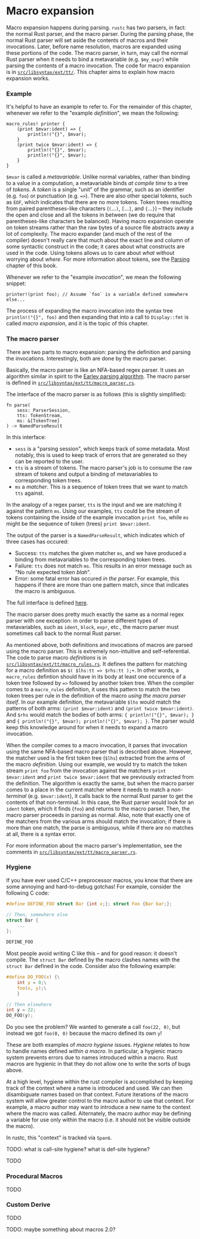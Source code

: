 # Macro expansion

Macro expansion happens during parsing. `rustc` has two parsers, in fact: the
normal Rust parser, and the macro parser. During the parsing phase, the normal
Rust parser will set aside the contents of macros and their invocations. Later,
before name resolution, macros are expanded using these portions of the code.
The macro parser, in turn, may call the normal Rust parser when it needs to
bind a metavariable (e.g.  `$my_expr`) while parsing the contents of a macro
invocation. The code for macro expansion is in
[`src/libsyntax/ext/tt/`][code_dir]. This chapter aims to explain how macro
expansion works.

### Example

It's helpful to have an example to refer to. For the remainder of this chapter,
whenever we refer to the "example _definition_", we mean the following:

```rust,ignore
macro_rules! printer {
    (print $mvar:ident) => {
        println!("{}", $mvar);
    }
    (print twice $mvar:ident) => {
        println!("{}", $mvar);
        println!("{}", $mvar);
    }
}
```

`$mvar` is called a _metavariable_. Unlike normal variables, rather than
binding to a value in a computation, a metavariable binds _at compile time_ to
a tree of _tokens_.  A _token_ is a single "unit" of the grammar, such as an
identifier (e.g. `foo`) or punctuation (e.g. `=>`). There are also other
special tokens, such as `EOF`, which indicates that there are no more tokens.
Token trees resulting from paired parentheses-like characters (`(`...`)`,
`[`...`]`, and `{`...`}`) – they include the open and close and all the tokens
in between (we do require that parentheses-like characters be balanced). Having
macro expansion operate on token streams rather than the raw bytes of a source
file abstracts away a lot of complexity. The macro expander (and much of the
rest of the compiler) doesn't really care that much about the exact line and
column of some syntactic construct in the code; it cares about what constructs
are used in the code. Using tokens allows us to care about _what_ without
worrying about _where_. For more information about tokens, see the
[Parsing][parsing] chapter of this book.

Whenever we refer to the "example _invocation_", we mean the following snippet:

```rust,ignore
printer!(print foo); // Assume `foo` is a variable defined somewhere else...
```

The process of expanding the macro invocation into the syntax tree
`println!("{}", foo)` and then expanding that into a call to `Display::fmt` is
called _macro expansion_, and it is the topic of this chapter.

### The macro parser

There are two parts to macro expansion: parsing the definition and parsing the
invocations. Interestingly, both are done by the macro parser.

Basically, the macro parser is like an NFA-based regex parser. It uses an
algorithm similar in spirit to the [Earley parsing
algorithm](https://en.wikipedia.org/wiki/Earley_parser). The macro parser is
defined in [`src/libsyntax/ext/tt/macro_parser.rs`][code_mp].

The interface of the macro parser is as follows (this is slightly simplified):

```rust,ignore
fn parse(
    sess: ParserSession,
    tts: TokenStream,
    ms: &[TokenTree]
) -> NamedParseResult
```

In this interface:

- `sess` is a "parsing session", which keeps track of some metadata. Most
  notably, this is used to keep track of errors that are generated so they can
  be reported to the user.
- `tts` is a stream of tokens. The macro parser's job is to consume the raw
  stream of tokens and output a binding of metavariables to corresponding token
  trees.
- `ms` a _matcher_. This is a sequence of token trees that we want to match
  `tts` against.

In the analogy of a regex parser, `tts` is the input and we are matching it
against the pattern `ms`. Using our examples, `tts` could be the stream of
tokens containing the inside of the example invocation `print foo`, while `ms`
might be the sequence of token (trees) `print $mvar:ident`.

The output of the parser is a `NamedParseResult`, which indicates which of
three cases has occured:

- Success: `tts` matches the given matcher `ms`, and we have produced a binding
  from metavariables to the corresponding token trees.
- Failure: `tts` does not match `ms`. This results in an error message such as
  "No rule expected token _blah_".
- Error: some fatal error has occured _in the parser_. For example, this happens
  if there are more than one pattern match, since that indicates the macro is
  ambiguous.

The full interface is defined [here][code_parse_int].

The macro parser does pretty much exactly the same as a normal regex parser with
one exception: in order to parse different types of metavariables, such as
`ident`, `block`, `expr`, etc., the macro parser must sometimes call back to the
normal Rust parser.

As mentioned above, both definitions and invocations of macros are parsed using
the macro parser. This is extremely non-intuitive and self-referential. The code
to parse macro _definitions_ is in
[`src/libsyntax/ext/tt/macro_rules.rs`][code_mr]. It defines the pattern for
matching for a macro definition as `$( $lhs:tt => $rhs:tt );+`. In other words,
a `macro_rules` defintion should have in its body at least one occurence of a
token tree followed by `=>` followed by another token tree. When the compiler
comes to a `macro_rules` definition, it uses this pattern to match the two token
trees per rule in the definition of the macro _using the macro parser itself_.
In our example definition, the metavariable `$lhs` would match the patterns of
both arms: `(print $mvar:ident)` and `(print twice $mvar:ident)`.  And `$rhs`
would match the bodies of both arms: `{ println!("{}", $mvar); }` and `{
println!("{}", $mvar); println!("{}", $mvar); }`. The parser would keep this
knowledge around for when it needs to expand a macro invocation.

When the compiler comes to a macro invocation, it parses that invocation using
the same NFA-based macro parser that is described above. However, the matcher
used is the first token tree (`$lhs`) extracted from the arms of the macro
_definition_. Using our example, we would try to match the token stream `print
foo` from the invocation against the matchers `print $mvar:ident` and `print
twice $mvar:ident` that we previously extracted from the definition.  The
algorithm is exactly the same, but when the macro parser comes to a place in the
current matcher where it needs to match a _non-terminal_ (e.g. `$mvar:ident`),
it calls back to the normal Rust parser to get the contents of that
non-terminal. In this case, the Rust parser would look for an `ident` token,
which it finds (`foo`) and returns to the macro parser. Then, the macro parser
proceeds in parsing as normal. Also, note that exactly one of the matchers from
the various arms should match the invocation; if there is more than one match,
the parse is ambiguous, while if there are no matches at all, there is a syntax
error.

For more information about the macro parser's implementation, see the comments
in [`src/libsyntax/ext/tt/macro_parser.rs`][code_mp].

### Hygiene

If you have ever used C/C++ preprocessor macros, you know that there are some
annoying and hard-to-debug gotchas! For example, consider the following C code:

```c
#define DEFINE_FOO struct Bar {int x;}; struct Foo {Bar bar;};

// Then, somewhere else
struct Bar {
    ...
};

DEFINE_FOO
```

Most people avoid writing C like this – and for good reason: it doesn't
compile. The `struct Bar` defined by the macro clashes names with the `struct
Bar` defined in the code. Consider also the following example:

```c
#define DO_FOO(x) {\
    int y = 0;\
    foo(x, y);\
    }

// Then elsewhere
int y = 22;
DO_FOO(y);
```

Do you see the problem? We wanted to generate a call `foo(22, 0)`, but instead
we got `foo(0, 0)` because the macro defined its own `y`!

These are both examples of _macro hygiene_ issues. _Hygiene_ relates to how to
handle names defined _within a macro_. In particular, a hygienic macro system
prevents errors due to names introduced within a macro. Rust macros are hygienic
in that they do not allow one to write the sorts of bugs above.

At a high level, hygiene within the rust compiler is accomplished by keeping
track of the context where a name is introduced and used. We can then
disambiguate names based on that context. Future iterations of the macro system
will allow greater control to the macro author to use that context. For example,
a macro author may want to introduce a new name to the context where the macro
was called. Alternately, the macro author may be defining a variable for use
only within the macro (i.e. it should not be visible outside the macro).

In rustc, this "context" is tracked via `Span`s.

TODO: what is call-site hygiene? what is def-site hygiene?

TODO

### Procedural Macros

TODO

### Custom Derive

TODO

TODO: maybe something about macros 2.0?


[code_dir]: https://github.com/rust-lang/rust/tree/master/src/libsyntax/ext/tt
[code_mp]: https://doc.rust-lang.org/nightly/nightly-rustc/syntax/ext/tt/macro_parser/
[code_mr]: https://doc.rust-lang.org/nightly/nightly-rustc/syntax/ext/tt/macro_rules/
[code_parse_int]: https://doc.rust-lang.org/nightly/nightly-rustc/syntax/ext/tt/macro_parser/fn.parse.html
[parsing]: ./the-parser.html
